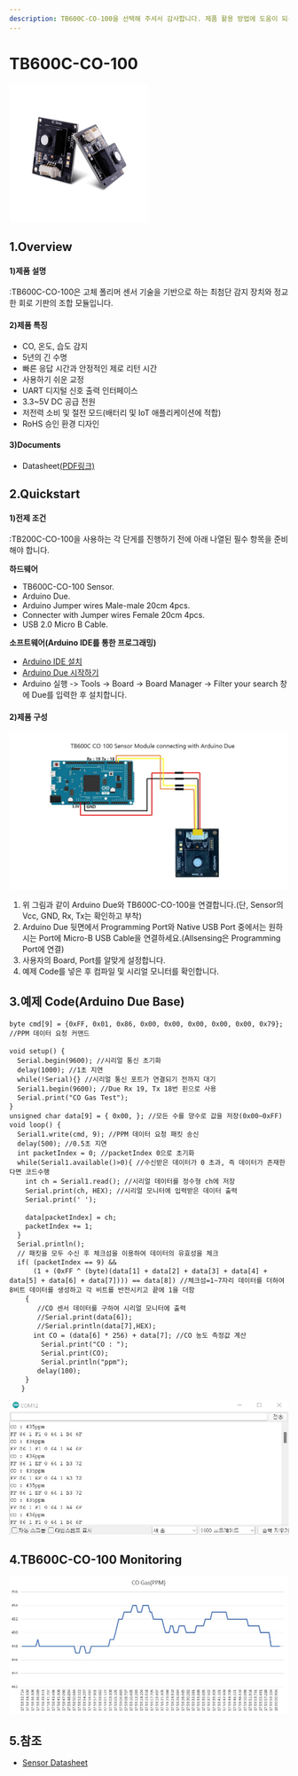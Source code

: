 ```yaml
---
description: TB600C-CO-100을 선택해 주셔서 감사합니다. 제품 활용 방법에 도움이 되는 모든 문서를 제공하였습니다.
---
```


# TB600C-CO-100

![TB600C-CO-100](<../../.gitbook/assets/tb600c 250x250.png>)

## 1.Overview

#### 1)제품 설명

:TB600C-CO-100은 고체 폴리머 센서 기술을 기반으로 하는 최첨단 감지 장치와 정교한 회로 기판의 조합 모듈입니다.

#### 2)제품 특징

* CO, 온도, 습도 감지
* 5년의 긴 수명
* 빠른 응답 시간과 안정적인 제로 리턴 시간
* 사용하기 쉬운 교정
* UART 디지털 신호 출력 인터페이스
* 3.3\~5V DC 공급 전원
* 저전력 소비 및 절전 모드(배터리 및 IoT 애플리케이션에 적합)
* RoHS 승인 환경 디자인

#### 3)Documents

* Datasheet[(PDF링크)](https://ecsense.com/wp-content/uploads/2021/03/TB600C\_CO\_100ppm\_Technical-Specification20200513.pdf)

## 2.Quickstart

#### 1)전제 조건

:TB200C-CO-100을 사용하는 각 단게를 진행하기 전에 아래 나열된 필수 항목을 준비해야 합니다.

**하드웨어**

* TB600C-CO-100 Sensor.
* Arduino Due.
* Arduino Jumper wires Male-male 20cm 4pcs.
* Connecter with Jumper wires Female 20cm 4pcs.
* USB 2.0 Micro B Cable.

**소프트웨어(Arduino IDE를 통한 프로그래밍)**

* [Arduino IDE 설치](https://www.arduino.cc/en/software)
* [Arduino Due 시작하기](https://www.arduino.cc/en/Guide/ArduinoDue)
* Arduino 실행 -> Tools -> Board -> Board Manager -> Filter your search 창에 Due를 입력한 후 설치합니다.

#### 2)제품 구성

![](<../../.gitbook/assets/TB600C CO Sensor Module with connecting arduino uno.jpg>)

1. 위 그림과 같이 Arduino Due와 TB600C-CO-100을 연결합니다.(단, Sensor의 Vcc, GND, Rx, Tx는 확인하고 부착)
2. Arduino Due 뒷면에서 Programming Port와 Native USB Port 중에서는 원하시는 Port에 Micro-B USB Cable을 연결하세요.(Allsensing은 Programming Port에 연결)
3. 사용자의 Board, Port를 알맞게 설정합니다.
4. 예제 Code를 넣은 후 컴파일 및 시리얼 모니터를 확인합니다.

## 3.예제 Code(Arduino Due Base)

```arduino
byte cmd[9] = {0xFF, 0x01, 0x86, 0x00, 0x00, 0x00, 0x00, 0x00, 0x79}; //PPM 데이터 요청 커맨드

void setup() {
  Serial.begin(9600); //시리얼 통신 초기화
  delay(1000); //1초 지연
  while(!Serial){} //시리얼 통신 포트가 연결되기 전까지 대기
  Serial1.begin(9600); //Due Rx 19, Tx 18번 핀으로 사용
  Serial.print("CO Gas Test"); 
}
unsigned char data[9] = { 0x00, }; //모든 수를 양수로 값을 저장(0x00~0xFF)
void loop() {
  Serial1.write(cmd, 9); //PPM 데이터 요청 패킷 송신
  delay(500); //0.5초 지연
  int packetIndex = 0; //packetIndex 0으로 초기화
  while(Serial1.available()>0){ //수신받은 데이터가 0 초과, 즉 데이터가 존재한다면 코드수행
    int ch = Serial1.read(); //시리얼 데이터를 정수형 ch에 저장
    Serial.print(ch, HEX); //시리얼 모니터에 입력받은 데이터 출력
    Serial.print(' ');

    data[packetIndex] = ch;
    packetIndex += 1;
  }
  Serial.println();
  // 패킷을 모두 수신 후 체크섬을 이용하여 데이터의 유효성을 체크
  if( (packetIndex == 9) &&
      (1 + (0xFF ^ (byte)(data[1] + data[2] + data[3] + data[4] + data[5] + data[6] + data[7]))) == data[8]) //체크섬=1~7자리 데이터를 더하여 8비트 데이터를 생성하고 각 비트를 반전시키고 끝에 1을 더함
    {
       //CO 센서 데이터를 구하여 시리얼 모니터에 출력
       //Serial.print(data[6]);
       //Serial.println(data[7],HEX);
      int CO = (data[6] * 256) + data[7]; //CO 농도 측정값 계산
        Serial.print("CO : ");
        Serial.print(CO);
        Serial.println("ppm");   
       delay(100); 
    }
   }
```

![](<../../.gitbook/assets/TB600C CO 시리얼 모니터.jpg>)

## 4.TB600C-CO-100 Monitoring

![](<../../.gitbook/assets/TB600C CO 그래프.jpg>)

## 5.참조

* [Sensor Datasheet](https://ecsense.com/product/tb600c-co-100-air-quality-sensor-module/)
